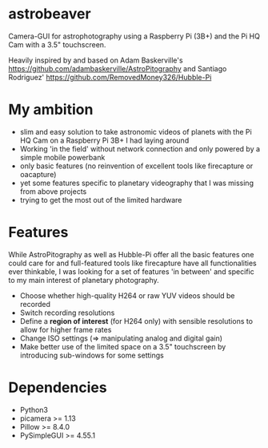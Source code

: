 # astrobeaver
Camera-GUI for astrophotography using a Raspberry Pi (3B+) and the Pi HQ Cam with a 3.5" touchscreen.

Heavily inspired by and based on Adam Baskerville's https://github.com/adambaskerville/AstroPitography and Santiago Rodriguez' https://github.com/RemovedMoney326/Hubble-Pi

# My ambition
- slim and easy solution to take astronomic videos of planets with the Pi HQ Cam on a Raspberry Pi 3B+ I had laying around
- Working 'in the field' without network connection and only powered by a simple mobile powerbank
- only basic features (no reinvention of excellent tools like firecapture or oacapture)
- yet some features specific to planetary videography that I was missing from above projects
- trying to get the most out of the limited hardware

# Features
While AstroPitography as well as Hubble-Pi offer all the basic features one could care for and full-featured tools like firecapture have all functionalities ever thinkable, I was looking for a set of features 'in between' and specific to my main interest of planetary photography.

- Choose whether high-quality H264 or raw YUV videos should be recorded
- Switch recording resolutions
- Define a **region of interest** (for H264 only) with sensible resolutions to allow for higher frame rates
- Change ISO settings (=> manipulating analog and digital gain)
- Make better use of the limited space on a 3.5" touchscreen by introducing sub-windows for some settings

# Dependencies

- Python3
- picamera >= 1.13
- Pillow >= 8.4.0
- PySimpleGUI >= 4.55.1
